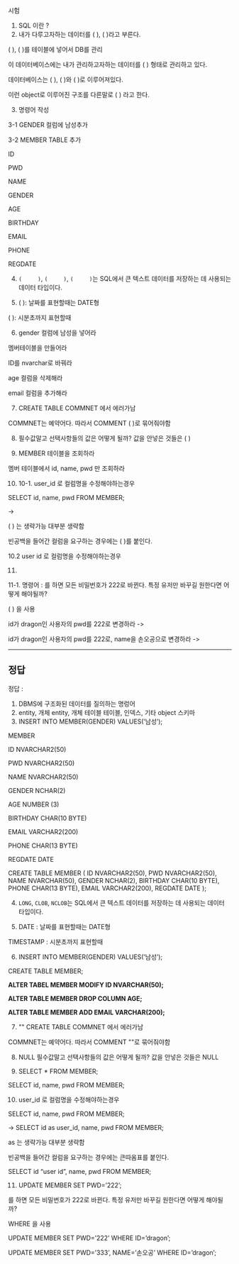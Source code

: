 시험

1. SQL 이란 ?
2. 내가 다루고자하는 데이터를 ( ), ( )라고 부른다.

( ), ( )를 테이블에 넣어서 DB를 관리

이 데이터베이스에는 내가 관리하고자하는 데이터를 ( ) 형태로 관리하고 있다.

데이터베이스는 ( ), ( )와 ( )로 이루어져있다.

이런 object로 이루어진 구조를 다른말로 ( ) 라고 한다.

3. 명령어 작성

3-1 GENDER 컬럼에 남성추가

3-2 MEMBER TABLE 추가

ID

PWD

NAME

GENDER

AGE

BIRTHDAY

EMAIL

PHONE

REGDATE

4.  `(     )`, `(     )`, `(     )`는 SQL에서 큰 텍스트 데이터를 저장하는 데 사용되는
    데이터 타입이다.

5.  ( ): 날짜를 표현할때는 DATE형

( ): 시분초까지 표현할때

6.  gender 컬럼에 남성을 넣어라

멤버테이블을 만들어라

ID를 nvarchar로 바꿔라

age 컬럼을 삭제해라

email 컬럼을 추가해라

7.  CREATE TABLE COMMNET 에서 에러가남

COMMNET는 예약어다. 따라서 COMMENT ( )로 묶어줘야함

8.  필수값말고 선택사항들의 값은 어떻게 될까? 값을 안넣은 것들은 ( )

9.  MEMBER 테이블을 조회하라

멤버 테이블에서 id, name, pwd 만 조회하라

10. 10-1. user_id 로 컬럼명을 수정해야하는경우

SELECT id, name, pwd FROM MEMBER;

->

( ) 는 생략가능 대부분 생략함

빈공백을 들어간 컬럼을 요구하는 경우에는 ( )를 붙인다.

10.2 user id 로 컬럼명을 수정해야하는경우

11.

11-1.
명령어 :
를 하면 모든 비밀번호가 222로 바뀐다. 특정 유저만 바꾸길 원한다면 어떻게 해야될까?

( ) 을 사용

id가 dragon인 사용자의 pwd를 222로 변경하라
->

id가 dragon인 사용자의 pwd를 222로, name을 손오공으로 변경하라
->

---

## 정답

정답 :

1. DBMS에 구조화된 데이터를 질의하는 명렁어
2. entity, 개체
   entity, 개체
   테이블
   테이블, 인덱스, 기타 object
   스키마
3. INSERT INTO MEMBER(GENDER) VALUES(’남성’);

MEMBER

ID NVARCHAR2(50)

PWD NVARCHAR2(50)

NAME NVARCHAR2(50)

GENDER NCHAR(2)

AGE NUMBER (3)

BIRTHDAY CHAR(10 BYTE)

EMAIL VARCHAR2(200)

PHONE CHAR(13 BYTE)

REGDATE DATE

CREATE TABLE MEMBER
(
ID NVARCHAR2(50),
PWD NVARCHAR2(50),
NAME NVARCHAR(50),
GENDER NCHAR(2),
BIRTHDAY CHAR(10 BYTE),
PHONE CHAR(13 BYTE),
EMAIL VARCHAR2(200),
REGDATE DATE
);

4.  `LONG`, `CLOB`, `NCLOB`는 SQL에서 큰 텍스트 데이터를 저장하는 데 사용되는 데이터 타입이다.

5.  DATE : 날짜를 표현할때는 DATE형

TIMESTAMP : 시분초까지 표현할때

6.  INSERT INTO MEMBER(GENDER) VALUES(’남성’);

CREATE TABLE MEMBER;

**ALTER TABEL MEMBER MODIFY ID NVARCHAR(50);**

**ALTER TABLE MEMBER DROP COLUMN AGE;**

**ALTER TABLE MEMBER ADD EMAIL VARCHAR(200);**

7. ""
   CREATE TABLE COMMNET 에서 에러가남

COMMNET는 예약어다. 따라서 COMMENT ""로 묶어줘야함

8. NULL
   필수값말고 선택사항들의 값은 어떻게 될까? 값을 안넣은 것들은 NULL

9. SELECT \* FROM MEMBER;

SELECT id, name, pwd FROM MEMBER;

10. user_id 로 컬럼명을 수정해야하는경우

SELECT id, name, pwd FROM MEMBER;

→ SELECT id as user_id, name, pwd FROM MEMBER;

as 는 생략가능 대부분 생략함

빈공백을 들어간 컬럼을 요구하는 경우에는 큰따옴표를 붙인다.

SELECT id “user id”, name, pwd FROM MEMBER;

11. UPDATE MEMBER SET PWD=’222’;

를 하면 모든 비밀번호가 222로 바뀐다. 특정 유저만 바꾸길 원한다면 어떻게 해야될까?

WHERE 을 사용

UPDATE MEMBER SET PWD=’222’ WHERE ID=’dragon’;

UPDATE MEMBER SET PWD=’333’, NAME=’손오공’ WHERE ID=’dragon’;
